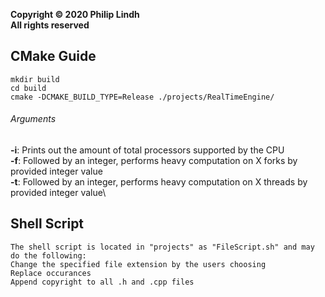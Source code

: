 **Copyright © 2020  Philip Lindh**\
**All rights reserved**

## CMake Guide
```
mkdir build
cd build
cmake -DCMAKE_BUILD_TYPE=Release ./projects/RealTimeEngine/
```
###### Arguments
**-i**: Prints out the amount of total processors supported by the CPU\
**-f**: Followed by an integer, performs heavy computation on X forks by provided integer value\
**-t**: Followed by an integer, performs heavy computation on X threads by provided integer value\

## Shell Script 
```
The shell script is located in "projects" as "FileScript.sh" and may do the following:
Change the specified file extension by the users choosing
Replace occurances
Append copyright to all .h and .cpp files
```